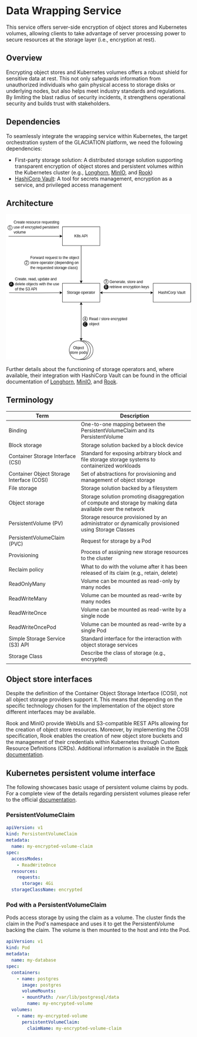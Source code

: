 # Data Wrapping Service

This service offers server-side encryption of object stores and Kubernetes
volumes, allowing clients to take advantage of server processing power to
secure resources at the storage layer (i.e., encryption at rest).

## Overview

Encrypting object stores and Kubernetes volumes offers a robust shield for
sensitive data at rest. This not only safeguards information from unauthorized
individuals who gain physical access to storage disks or underlying nodes, but
also helps meet industry standards and regulations. By limiting the blast
radius of security incidents, it strengthens operational security and builds
trust with stakeholders.

## Dependencies

To seamlessly integrate the wrapping service within Kubernetes, the target
orchestration system of the GLACIATION platform, we need the following
dependencies:

- First-party storage solution: A distributed storage solution supporting
  transparent encryption of object stores and persistent volumes within the
  Kubernetes cluster (e.g., [Longhorn](https://longhorn.io/),
  [MinIO](https://github.com/minio/operator),
  and [Rook](https://github.com/rook/rook))
- [HashiCorp Vault](https://github.com/hashicorp/vault): A tool for secrets
  management, encryption as a service, and privileged access management

## Architecture

![Image displaying the architecture of the service](docs/architecture.png)

Further details about the functioning of storage operators and, where
available, their integration with HashiCorp Vault can be found in the official
documentation of [Longhorn](https://longhorn.io/docs/1.7.0/advanced-resources/security/volume-encryption/),
[MinIO](https://min.io/docs/minio/kubernetes/upstream/administration/server-side-encryption.html),
and [Rook](https://rook.io/docs/rook/latest-release/Storage-Configuration/Advanced/key-management-system/#vault).

## Terminology

| Term | Description |
|---|---|
| Binding | One-to-one mapping between the PersistentVolumeClaim and its PersistentVolume |
| Block storage | Storage solution backed by a block device |
| Container Storage Interface (CSI) | Standard for exposing arbitrary block and file storage storage systems to containerized workloads |
| Container Object Storage Interface (COSI) | Set of abstractions for provisioning and management of object storage |
| File storage | Storage solution backed by a filesystem |
| Object storage | Storage solution promoting disaggregation of compute and storage by making data available over the network |
| PersistentVolume (PV) | Storage resource provisioned by an administrator or dynamically provisioned using Storage Classes |
| PersistentVolumeClaim (PVC) | Request for storage by a Pod |
| Provisioning | Process of assigning new storage resources to the cluster |
| Reclaim policy | What to do with the volume after it has been released of its claim (e.g., retain, delete) |
| ReadOnlyMany | Volume can be mounted as read-only by many nodes |
| ReadWriteMany | Volume can be mounted as read-write by many nodes |
| ReadWriteOnce | Volume can be mounted as read-write by a single node |
| ReadWriteOncePod | Volume can be mounted as read-write by a single Pod |
| Simple Storage Service (S3) API | Standard interface for the interaction with object storage services |
| Storage Class | Describe the class of storage (e.g., encrypted) |

## Object store interfaces

Despite the definition of the Container Object Storage Interface (COSI), not
all object storage providers support it. This means that depending on the
specific technology chosen for the implementation of the object store different
interfaces may be available.

Rook and MinIO provide WebUIs and S3-compatible REST APIs allowing for the
creation of object store resources. Moreover, by implementing the COSI
specification, Rook enables the creation of new object store buckets and the
management of their credentials within Kubernetes through Custom Resource
Definitions (CRDs). Additional information is available in the
[Rook documentation](https://rook.io/docs/rook/latest-release/Storage-Configuration/Object-Storage-RGW/object-storage/).

## Kubernetes persistent volume interface

The following showcases basic usage of persistent volume claims by pods. For a
complete view of the details regarding persistent volumes please refer to the
official [documentation](https://kubernetes.io/docs/concepts/storage/persistent-volumes/).

### PersistentVolumeClaim

```yaml
apiVersion: v1
kind: PersistentVolumeClaim
metadata:
  name: my-encrypted-volume-claim
spec:
  accessModes:
    - ReadWriteOnce
  resources:
    requests:
      storage: 4Gi
  storageClassName: encrypted
```

### Pod with a PersistentVolumeClaim

Pods access storage by using the claim as a volume. The cluster finds the claim
in the Pod's namespace and uses it to get the PersistentVolume backing the
claim. The volume is then mounted to the host and into the Pod.

```yaml
apiVersion: v1
kind: Pod
metadata:
  name: my-database
spec:
  containers:
    - name: postgres
      image: postgres
      volumeMounts:
      - mountPath: /var/lib/postgresql/data
        name: my-encrypted-volume
  volumes:
    - name: my-encrypted-volume
      persistentVolumeClaim:
        claimName: my-encrypted-volume-claim
```

